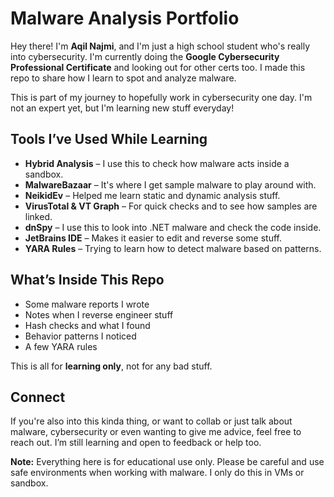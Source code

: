 # Malware Analysis Portfolio

Hey there! I'm **Aqil Najmi**, and I'm just a high school student who's really into cybersecurity. I'm currently doing the **Google Cybersecurity Professional Certificate** and looking out for other certs too. I made this repo to share how I learn to spot and analyze malware.

This is part of my journey to hopefully work in cybersecurity one day. I'm not an expert yet, but I'm learning new stuff everyday!

## Tools I’ve Used While Learning

- **Hybrid Analysis** – I use this to check how malware acts inside a sandbox.
- **MalwareBazaar** – It's where I get sample malware to play around with.
- **NeikidEv** – Helped me learn static and dynamic analysis stuff.
- **VirusTotal & VT Graph** – For quick checks and to see how samples are linked.
- **dnSpy** – I use this to look into .NET malware and check the code inside.
- **JetBrains IDE** – Makes it easier to edit and reverse some stuff.
- **YARA Rules** – Trying to learn how to detect malware based on patterns.

## What’s Inside This Repo

- Some malware reports I wrote
- Notes when I reverse engineer stuff
- Hash checks and what I found
- Behavior patterns I noticed
- A few YARA rules

This is all for **learning only**, not for any bad stuff.

## Connect

If you're also into this kinda thing, or want to collab or just talk about malware, cybersecurity or even wanting to give me advice, feel free to reach out. I’m still learning and open to feedback or help too.

**Note:** Everything here is for educational use only. Please be careful and use safe environments when working with malware. I only do this in VMs or sandbox.